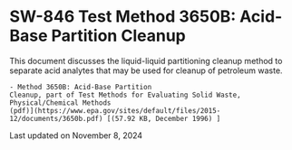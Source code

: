
# SW-846 Test Method 3650B: Acid-Base Partition Cleanup  


This document discusses the liquid-liquid partitioning cleanup method to
separate acid analytes that may be used for cleanup of petroleum waste.

    - Method 3650B: Acid-Base Partition
    Cleanup, part of Test Methods for Evaluating Solid Waste,
    Physical/Chemical Methods
    (pdf)](https://www.epa.gov/sites/default/files/2015-12/documents/3650b.pdf) [(57.92 KB, December 1996) ] 

Last updated on November 8, 2024

